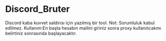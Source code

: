# Discord_Bruter
Discord kaba kuvvet saldırısı için yazılmış bir tool. Not: Sorumluluk kabul edilmez.
Kullanım:En başta hesabın mailini giriniz sonra proxy kullanılıcakmı belirtiniz sonrasında başlayacaktır.
